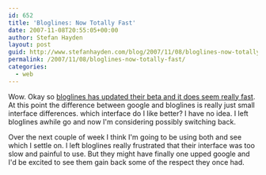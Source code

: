 ```yaml
---
id: 652
title: 'Bloglines: Now Totally Fast'
date: 2007-11-08T20:55:05+00:00
author: Stefan Hayden
layout: post
guid: http://www.stefanhayden.com/blog/2007/11/08/bloglines-now-totally-fast/
permalink: /2007/11/08/bloglines-now-totally-fast/
categories:
  - web
---
```

Wow. Okay so <a href="http://www.bloglines.com/about/news#149">bloglines has updated their beta and it does seem really fast</a>. At this point the difference between google and bloglines is really just small interface differences. which interface do I like better? I have no idea. I left bloglines awhile go and now I'm considering possibly switching back.

Over the next couple of week I think I'm going to be using both and see which I settle on. I left bloglines really frustrated that their interface was too slow and painful to use. But they might have finally one upped google and I'd be excited to see them gain back some of the respect they once had.